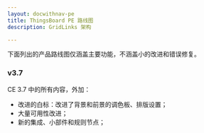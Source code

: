 ```yaml
---
layout: docwithnav-pe
title: ThingsBoard PE 路线图
description: GridLinks 架构

---
```


下面列出的产品路线图仅涵盖主要功能，不涵盖小的改进和错误修复。

### v3.7

CE 3.7 中的所有内容，外加：

* 改进的白标：改进了背景和前景的调色板、排版设置；
* 大量可用性改进；
* 新的集成、小部件和规则节点；